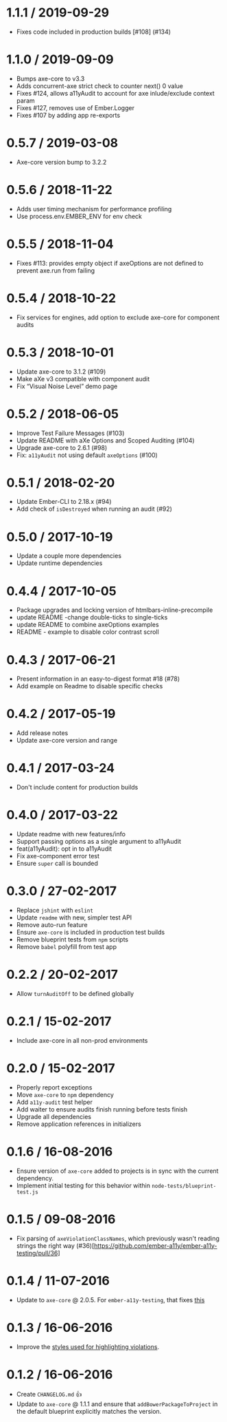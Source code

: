 
# 1.1.1 / 2019-09-29

  * Fixes code included in production builds [#108] (#134)

# 1.1.0 / 2019-09-09

  * Bumps axe-core to v3.3
  * Adds concurrent-axe strict check to counter next() 0 value
  * Fixes #124, allows a11yAudit to account for axe inlude/exclude context param
  * Fixes #127, removes use of Ember.Logger
  * Fixes #107 by adding app re-exports

# 0.5.7 / 2019-03-08

  * Axe-core version bump to 3.2.2

# 0.5.6 / 2018-11-22

  * Adds user timing mechanism for performance profiling
  * Use process.env.EMBER_ENV for env check

# 0.5.5 / 2018-11-04

  * Fixes #113: provides empty object if axeOptions are not defined to prevent axe.run from failing

# 0.5.4 / 2018-10-22

  * Fix services for engines, add option to exclude axe-core for component audits

# 0.5.3 / 2018-10-01

  * Update axe-core to 3.1.2 (#109)
  * Make aXe v3 compatible with component audit
  * Fix “Visual Noise Level” demo page

# 0.5.2 / 2018-06-05

  * Improve Test Failure Messages (#103)
  * Update README with aXe Options and Scoped Auditing (#104)
  * Upgrade axe-core to 2.6.1 (#98)
  * Fix: `a11yAudit` not using default `axeOptions` (#100)

# 0.5.1 / 2018-02-20

  * Update Ember-CLI to 2.18.x (#94)
  * Add check of `isDestroyed` when running an audit (#92)

# 0.5.0 / 2017-10-19

  * Update a couple more dependencies
  * Update runtime dependencies

# 0.4.4 / 2017-10-05

  - Package upgrades and locking version of htmlbars-inline-precompile
  - update README -change double-ticks to single-ticks
  - update README to combine axeOptions examples
  - README - example to disable color contrast scroll

# 0.4.3 / 2017-06-21

- Present information in an easy-to-digest format #18 (#78)
- Add example on Readme to disable specific checks

# 0.4.2 / 2017-05-19

- Add release notes
- Update axe-core version and range

# 0.4.1 / 2017-03-24

- Don't include content for production builds

# 0.4.0 / 2017-03-22

- Update readme with new features/info
- Support passing options as a single argument to a11yAudit
- feat(a11yAudit): opt in to a11yAudit
- Fix axe-component error test
- Ensure `super` call is bounded

# 0.3.0 / 27-02-2017

- Replace `jshint` with `eslint`
- Update `readme` with new, simpler test API
- Remove auto-run feature
- Ensure `axe-core` is included in production test builds
- Remove blueprint tests from `npm` scripts
- Remove `babel` polyfill from test app

# 0.2.2 / 20-02-2017

- Allow `turnAuditOff` to be defined globally

# 0.2.1 / 15-02-2017

- Include axe-core in all non-prod environments

# 0.2.0 / 15-02-2017

- Properly report exceptions
- Move `axe-core` to `npm` dependency
- Add `a11y-audit` test helper
- Add waiter to ensure audits finish running before tests finish
- Upgrade all dependencies
- Remove application references in initializers

# 0.1.6 / 16-08-2016

- Ensure version of `axe-core` added to projects is in sync with the current dependency.
- Implement initial testing for this behavior within `node-tests/blueprint-test.js`

# 0.1.5 / 09-08-2016

- Fix parsing of `axeViolationClassNames`, which previously wasn't reading strings the right way (#36)[https://github.com/ember-a11y/ember-a11y-testing/pull/36]

# 0.1.4 / 11-07-2016

- Update to `axe-core` @ 2.0.5. For `ember-a11y-testing`, that fixes [this](https://github.com/ember-a11y/ember-a11y-testing/issues/29)

# 0.1.3 / 16-06-2016

- Improve the [styles used for highlighting violations](https://github.com/ember-a11y/ember-a11y-testing/pull/28).

# 0.1.2 / 16-06-2016

- Create `CHANGELOG.md` 👍
- Update to `axe-core` @ 1.1.1 and ensure that `addBowerPackageToProject` in the default blueprint explicitly matches the version.

